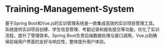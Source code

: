 # Training-Management-System
基于Spring Boot和Vue.js的实训管理系统是一款集成高效的实训项目管理工具。系统提供实训项目创建、学生信息管理、考勤记录和报告提交等功能，优化了实训流程，提升了管理效率。Spring Boot负责后端数据处理与接口调用，Vue.js则确保前端用户界面的友好与响应性，整体提升用户体验。
